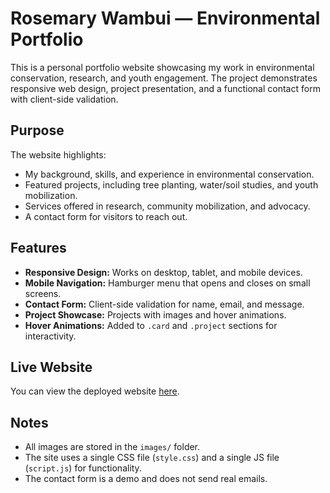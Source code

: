 # Rosemary Wambui — Environmental Portfolio

This is a personal portfolio website showcasing my work in environmental conservation, research, and youth engagement. The project demonstrates responsive web design, project presentation, and a functional contact form with client-side validation.

## Purpose
The website highlights:
- My background, skills, and experience in environmental conservation.
- Featured projects, including tree planting, water/soil studies, and youth mobilization.
- Services offered in research, community mobilization, and advocacy.
- A contact form for visitors to reach out.

## Features
- **Responsive Design:** Works on desktop, tablet, and mobile devices.
- **Mobile Navigation:** Hamburger menu that opens and closes on small screens.
- **Contact Form:** Client-side validation for name, email, and message.
- **Project Showcase:** Projects with images and hover animations.
- **Hover Animations:** Added to `.card` and `.project` sections for interactivity.

## Live Website
You can view the deployed website [here](https://rosemarymaina.github.io/plp-webtechnologies-classroom-july2025-july-2025-final-project-and-deployment-Final-Project-and-Depl/).

## Notes
- All images are stored in the `images/` folder.
- The site uses a single CSS file (`style.css`) and a single JS file (`script.js`) for functionality.
- The contact form is a demo and does not send real emails.




